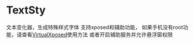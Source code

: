 # TextSty
文本变化器，生成特殊样式字体
支持xposed和辅助功能，
如果手机没有root功能，请查看[VirtualXposed](https://github.com/android-hacker/VirtualXposed)使用方法
或者开启辅助服务并允许悬浮窗权限
